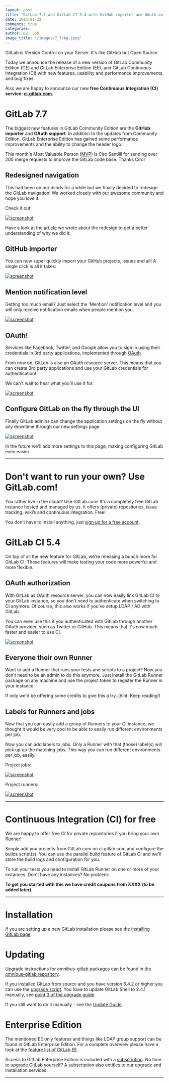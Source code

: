 ```yaml
---
layout: post
title: "GitLab 7.7 and GitLab CI 5.4 with GitHub importer and OAuth authorization"
date: 2015-01-22
comments: true
categories:
author: DZ, Job
image_title: '/images/7_7/bg.jpeg'
---
```


GitLab is Version Control on your Server. It's like GitHub but Open Source.

Today we announce the release of a new version of GitLab Community Edition (CE)
and GitLab Enterprise Edition (EE), and GitLab Continuous Integration (CI)
with new features, usability and performance improvements, and bug fixes.

Also we are happy to announce our new **free Continuous Integration (CI) service: [ci.gitlab.com](https://ci.gitlab.com)**.

<!--more-->

# GitLab 7.7

The biggest new features in GitLab Community Edition are the **GitHub importer** and **OAuth support**.
In addition to the updates from Community Edition,
GitLab Enterprise Edition has gained some performance improvements and the ability to change the header logo.

This month's Most Valuable Person ([MVP](https://about.gitlab.com/mvp/)) is Ciro Santilli
for sending over 200 merge requests to improve the GitLab code base.
Thanks Ciro!


## Redesigned navigation

This had been on our minds for a while but we finally decided to
redesign the GitLab navigation! We worked closely with our awesome community
and hope you love it.

Check it out:

[![screenshot](/images/7_7/design.png)](/images/7_7/design.png)

Have a look at the [article](https://about.gitlab.com/2015/01/16/pragmatic-redesign-for-gitlab/)
we wrote about the redesign to get a better understanding of why we did it.

## GitHub importer

You can now super quickly import your GitHub projects, issues and all!
A single click is all it takes:

[![screenshot](/images/7_7/import.png)](/images/7_7/import.png)


## Mention notification level

Getting too much email? Just select the 'Mention' notification level and you
will only receive notification emails when people mention you.

[![screenshot](/images/7_7/mention.png)](/images/7_7/mention.png)


## OAuth!

Services like Facebook, Twitter, and Google allow you to sign in using
their credentials in 3rd party applications, implemented through [OAuth](http://en.wikipedia.org/wiki/OAuth).

From now on, GitLab is also an OAuth resource server. This means that you can
create 3rd party applications and use your GitLab credentials for authentication!

We can't wait to hear what you'll use it for.

[![screenshot](/images/7_7/oauth.png)](/images/7_7/oauth.png)

## Configure GitLab on the fly through the UI

Finally GitLab admins can change the application settings on the fly
without any downtime through our new settings page:

[![screenshot](/images/7_7/settings.png)](/images/7_7/settings.png)

In the future we'll add more settings to this page, making configuring
GitLab even easier.

- - -

# Don't want to run your own? Use GitLab.com!

You rather live in the cloud? Use GitLab.com! It's a completely free
GitLab instance hosted and managed by us. It offers (private) repositories,
issue tracking, wiki’s and continuous integration. Free!

You don’t have to install anything, just [sign up for a free account](https://gitlab.com/users/sign_up).

# GitLab CI 5.4

On top of all the new feature for GitLab, we're releasing a bunch more for
GitLab CI. These features will make testing your code more powerful and more
flexible.

## OAuth authorization

With GitLab as OAuth resource server, you can now easily link GitLab CI to
your GitLab instance, so you don't need to authenticate when switching to CI
anymore. Of course, this also works if you've setup LDAP / AD with GitLab.

You can even use this if you authenticated with GitLab through another OAuth
provider, such as Twitter or GitHub. This means that it's now much faster
and easier to use CI.

[![screenshot](/images/ci_5_4/login.png)](/images/ci_5_4/login.png)

## Everyone their own Runner

Want to add a Runner that runs your tests and scripts to a project?
Now you don't need to be an admin to do this anymore. Just install
the GitLab Runner package on any machine and use the project token
to register the Runner in your instance.

If only we'd be offering some credits to give this a try..(hint: Keep reading!)

## Labels for Runners and jobs

Now that you can easily add a group of Runners to your CI instance, we thought
it would be very cool to be able to easily run different environments per job.

Now you can add labels to jobs. Only a Runner with that (those) label(s) will pick up
up the matching jobs. This way you can run different environments per job, easily.

Project jobs:

[![screenshot](/images/ci_5_4/ci-job-labels.png)](/images/ci_5_4/ci-job-labels.png)

Project runners:

[![screenshot](/images/ci_5_4/ci-runner-labels.png)](/images/ci_5_4/ci-runner-labels.png)


- - -

# Continuous Integration (CI) for free

We are happy to offer free CI for private repositories if you bring your own Runner!

Simple add you projects from GitLab.com on ci.gitlab.com and configure the builds script(s).
You can use the parallel build feature of GitLab CI and
we'll store the build logs and configuration for you.

To run your tests you need to install GitLab Runner on one or more of your instances.
Don't have any instances? No problem:

**To get you started with this we have credit coupons from XXXX (to be added later)**.
- - -

# Installation

If you are setting up a new GitLab installation please see the [installing GitLab page](https://www.gitlab.com/installation/).

# Updating

Upgrade instructions for omnibus-gitlab packages can be found in [the omnibus-gitlab repository](https://gitlab.com/gitlab-org/omnibus-gitlab/blob/master/doc/update.md).

If you installed GitLab from source and you have version 6.4.2 or higher you can use the [upgrade script](https://gitlab.com/gitlab-org/gitlab-ce/blob/master/doc/update/upgrader.md).
You have to update GitLab Shell to 2.4.1 manually, see [point 3 of the upgrade guide](https://gitlab.com/gitlab-org/gitlab-ce/blob/master/doc/update/X.x-to-x.x.md#3-update-gitlab-shell-and-its-config).

If you still want to do it manually - see the [Update Guide](https://gitlab.com/gitlab-org/gitlab-ce/blob/master/doc/update/X.x-to-X.x.md).

# Enterprise Edition

The mentioned EE only features and things like LDAP group support can be found in GitLab Enterprise Edition.
For a complete overview please have a look at the [feature list of GitLab EE](http://www.gitlab.com/gitlab-ee/).

Access to GitLab Enterprise Edition is included with a [subscription](http://www.gitlab.com/pricing/).
No time to upgrade GitLab yourself?
A subscription also entitles to our upgrade and installation services.

- - -
